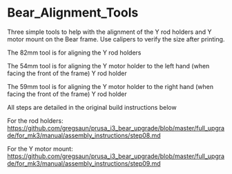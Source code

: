 # Bear_Alignment_Tools
Three simple tools to help with the alignment of the Y rod holders and Y motor mount on the Bear frame.  Use calipers to verify the size after printing.

The 82mm tool is for aligning the Y rod holders

The 54mm tool is for aligning the Y motor holder to the left hand (when facing the front of the frame) Y rod holder

The 59mm tool is for aligning the Y motor holder to the right hand (when facing the front of the frame) Y rod holder

All steps are detailed in the original build instructions below

For the rod holders:
https://github.com/gregsaun/prusa_i3_bear_upgrade/blob/master/full_upgrade/for_mk3/manual/assembly_instructions/step08.md

For the Y motor mount:
https://github.com/gregsaun/prusa_i3_bear_upgrade/blob/master/full_upgrade/for_mk3/manual/assembly_instructions/step09.md
